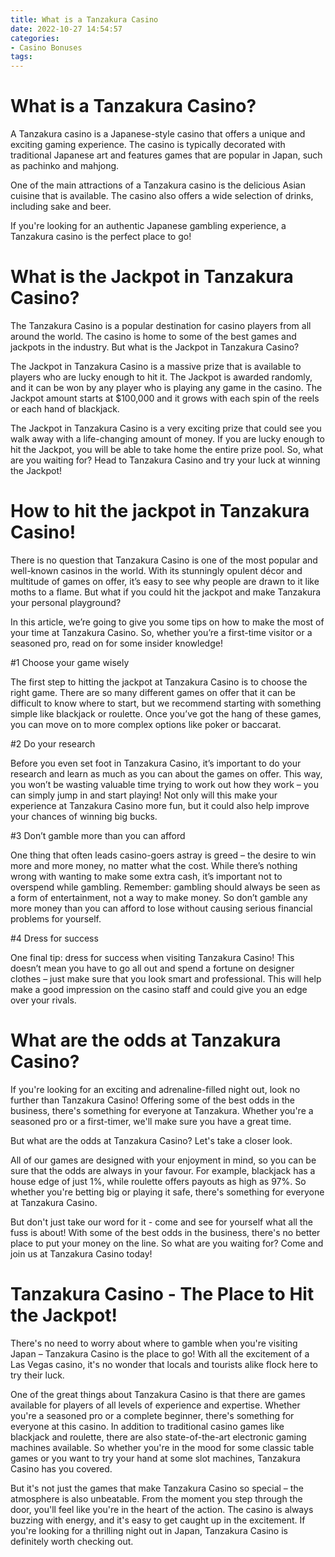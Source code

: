 ```yaml
---
title: What is a Tanzakura Casino 
date: 2022-10-27 14:54:57
categories:
- Casino Bonuses
tags:
---
```



#  What is a Tanzakura Casino? 

A Tanzakura casino is a Japanese-style casino that offers a unique and exciting gaming experience. The casino is typically decorated with traditional Japanese art and features games that are popular in Japan, such as pachinko and mahjong.

One of the main attractions of a Tanzakura casino is the delicious Asian cuisine that is available. The casino also offers a wide selection of drinks, including sake and beer.

If you're looking for an authentic Japanese gambling experience, a Tanzakura casino is the perfect place to go!

#  What is the Jackpot in Tanzakura Casino? 

The Tanzakura Casino is a popular destination for casino players from all around the world. The casino is home to some of the best games and jackpots in the industry. But what is the Jackpot in Tanzakura Casino?

The Jackpot in Tanzakura Casino is a massive prize that is available to players who are lucky enough to hit it. The Jackpot is awarded randomly, and it can be won by any player who is playing any game in the casino. The Jackpot amount starts at $100,000 and it grows with each spin of the reels or each hand of blackjack.

The Jackpot in Tanzakura Casino is a very exciting prize that could see you walk away with a life-changing amount of money. If you are lucky enough to hit the Jackpot, you will be able to take home the entire prize pool. So, what are you waiting for? Head to Tanzakura Casino and try your luck at winning the Jackpot!

#  How to hit the jackpot in Tanzakura Casino! 

There is no question that Tanzakura Casino is one of the most popular and well-known casinos in the world. With its stunningly opulent décor and multitude of games on offer, it’s easy to see why people are drawn to it like moths to a flame. But what if you could hit the jackpot and make Tanzakura your personal playground?

In this article, we’re going to give you some tips on how to make the most of your time at Tanzakura Casino. So, whether you’re a first-time visitor or a seasoned pro, read on for some insider knowledge!

#1 Choose your game wisely 

The first step to hitting the jackpot at Tanzakura Casino is to choose the right game. There are so many different games on offer that it can be difficult to know where to start, but we recommend starting with something simple like blackjack or roulette. Once you’ve got the hang of these games, you can move on to more complex options like poker or baccarat.

#2 Do your research 

Before you even set foot in Tanzakura Casino, it’s important to do your research and learn as much as you can about the games on offer. This way, you won’t be wasting valuable time trying to work out how they work – you can simply jump in and start playing! Not only will this make your experience at Tanzakura Casino more fun, but it could also help improve your chances of winning big bucks.

#3 Don’t gamble more than you can afford 

One thing that often leads casino-goers astray is greed – the desire to win more and more money, no matter what the cost. While there’s nothing wrong with wanting to make some extra cash, it’s important not to overspend while gambling. Remember: gambling should always be seen as a form of entertainment, not a way to make money. So don’t gamble any more money than you can afford to lose without causing serious financial problems for yourself.

#4 Dress for success 

One final tip: dress for success when visiting Tanzakura Casino! This doesn’t mean you have to go all out and spend a fortune on designer clothes – just make sure that you look smart and professional. This will help make a good impression on the casino staff and could give you an edge over your rivals.

#  What are the odds at Tanzakura Casino? 

If you're looking for an exciting and adrenaline-filled night out, look no further than Tanzakura Casino! Offering some of the best odds in the business, there's something for everyone at Tanzakura. Whether you're a seasoned pro or a first-timer, we'll make sure you have a great time.

But what are the odds at Tanzakura Casino? Let's take a closer look.

All of our games are designed with your enjoyment in mind, so you can be sure that the odds are always in your favour. For example, blackjack has a house edge of just 1%, while roulette offers payouts as high as 97%. So whether you're betting big or playing it safe, there's something for everyone at Tanzakura Casino.

But don't just take our word for it - come and see for yourself what all the fuss is about! With some of the best odds in the business, there's no better place to put your money on the line. So what are you waiting for? Come and join us at Tanzakura Casino today!

#  Tanzakura Casino - The Place to Hit the Jackpot!

There's no need to worry about where to gamble when you're visiting Japan – Tanzakura Casino is the place to go! With all the excitement of a Las Vegas casino, it's no wonder that locals and tourists alike flock here to try their luck.

One of the great things about Tanzakura Casino is that there are games available for players of all levels of experience and expertise. Whether you're a seasoned pro or a complete beginner, there's something for everyone at this casino. In addition to traditional casino games like blackjack and roulette, there are also state-of-the-art electronic gaming machines available. So whether you're in the mood for some classic table games or you want to try your hand at some slot machines, Tanzakura Casino has you covered.

But it's not just the games that make Tanzakura Casino so special – the atmosphere is also unbeatable. From the moment you step through the door, you'll feel like you're in the heart of the action. The casino is always buzzing with energy, and it's easy to get caught up in the excitement. If you're looking for a thrilling night out in Japan, Tanzakura Casino is definitely worth checking out.